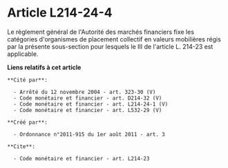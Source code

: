 # Article L214-24-4

Le règlement général de l'Autorité des marchés financiers fixe les catégories d'organismes de placement collectif en valeurs
mobilières régis par la présente sous-section pour lesquels le III de l'article L. 214-23 est applicable.

**Liens relatifs à cet article**

	**Cité par**:

	  - Arrêté du 12 novembre 2004 - art. 323-30 (V)
	  - Code monétaire et financier - art. D214-32 (V)
	  - Code monétaire et financier - art. L214-24-1 (V)
	  - Code monétaire et financier - art. L532-29 (V)

	**Créé par**:

	  - Ordonnance n°2011-915 du 1er août 2011 - art. 3

	**Cite**:

	  - Code monétaire et financier - art. L214-23
